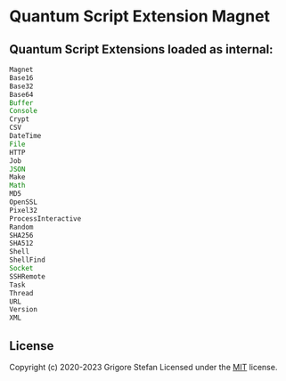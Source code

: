 # Quantum Script Extension Magnet

## Quantum Script Extensions loaded as internal:

```javascript
Magnet
Base16
Base32
Base64
Buffer
Console
Crypt
CSV
DateTime
File
HTTP
Job
JSON
Make
Math
MD5
OpenSSL
Pixel32
ProcessInteractive
Random
SHA256
SHA512
Shell
ShellFind
Socket
SSHRemote
Task
Thread
URL
Version
XML
```

## License

Copyright (c) 2020-2023 Grigore Stefan
Licensed under the [MIT](LICENSE) license.
